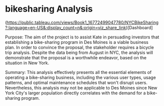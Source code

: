 # bikesharing Analysis


(https://public.tableau.com/views/Book1_16772499047780/NYCBikeSharing?:language=en-US&:display_count=n&:origin=viz_share_link)[Dashboard]

Purpose:
The aim of the project is to assist Kate in persuading investors that establishing a bike-sharing program in Des Moines is a viable business plan. In order to convince the proposal, the stakeholder requires a bicycle trip analysis. Despite the data being from August in NYC, the analysis will demonstrate that the proposal is a worthwhile endeavor, based on the situation in New York.

Summary: This analysis effectively presents all the essential elements of operating a bike-sharing business, including the various user types, usage patterns, and optimal maintenance schedules that won't disrupt users. Nevertheless, this analysis may not be applicable to Des Moines since New York City's larger population directly correlates with the demand for a bike-sharing program.

